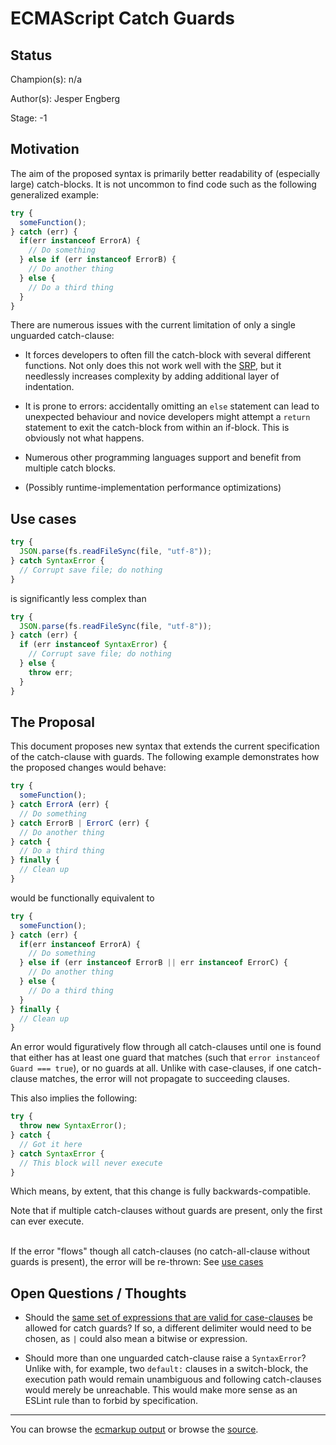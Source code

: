 # ECMAScript Catch Guards

## Status

Champion(s): n/a

Author(s): Jesper Engberg

Stage: -1

## Motivation

The aim of the proposed syntax is primarily better readability of (especially large) catch-blocks. It is not uncommon to find code such as the following generalized example:

```js
try {
  someFunction();
} catch (err) {
  if(err instanceof ErrorA) {
    // Do something
  } else if (err instanceof ErrorB) {
    // Do another thing
  } else {
    // Do a third thing
  }
}
```

There are numerous issues with the current limitation of only a single unguarded catch-clause:

- It forces developers to often fill the catch-block with several different functions. Not only does this not work well with the [SRP](https://en.wikipedia.org/wiki/Single-responsibility_principle), but it needlessly increases complexity by adding additional layer of indentation.

- It is prone to errors: accidentally omitting an `else` statement can lead to unexpected behaviour and novice developers might attempt a `return` statement to exit the catch-block from within an if-block. This is obviously not what happens.

- Numerous other programming languages support and benefit from multiple catch blocks.

- (Possibly runtime-implementation performance optimizations)

## Use cases

```js
try {
  JSON.parse(fs.readFileSync(file, "utf-8"));
} catch SyntaxError {
  // Corrupt save file; do nothing
}
```

is significantly less complex than

```js
try {
  JSON.parse(fs.readFileSync(file, "utf-8"));
} catch (err) {
  if (err instanceof SyntaxError) {
    // Corrupt save file; do nothing
  } else {
    throw err;
  }
}
```

## The Proposal

This document proposes new syntax that extends the current specification of the catch-clause with guards. The following example demonstrates how the proposed changes would behave:

```js
try {
  someFunction();
} catch ErrorA (err) {
  // Do something
} catch ErrorB | ErrorC (err) {
  // Do another thing
} catch {
  // Do a third thing
} finally {
  // Clean up
}
```

would be functionally equivalent to

```js
try {
  someFunction();
} catch (err) {
  if(err instanceof ErrorA) {
    // Do something
  } else if (err instanceof ErrorB || err instanceof ErrorC) {
    // Do another thing
  } else {
    // Do a third thing
  }
} finally {
  // Clean up
}
```

An error would figuratively flow through all catch-clauses until one is found that either has at least one guard that matches (such that `error instanceof Guard === true`), or no guards at all. Unlike with case-clauses, if one catch-clause matches, the error will not propagate to succeeding clauses.

This also implies the following:

```js
try {
  throw new SyntaxError();
} catch {
  // Got it here
} catch SyntaxError {
  // This block will never execute
}
```

Which means, by extent, that this change is fully backwards-compatible.

Note that if multiple catch-clauses without guards are present, only the first can ever execute.

\
If the error "flows" though all catch-clauses (no catch-all-clause without guards is present), the error will be re-thrown: See [use cases](#use-cases)

## Open Questions / Thoughts

- Should the [same set of expressions that are valid for case-clauses](https://tc39.es/ecma262/#_ref_19602) be allowed for catch guards? If so, a different delimiter would need to be chosen, as `|` could also mean a bitwise or expression.

- Should more than one unguarded catch-clause raise a `SyntaxError`? Unlike with, for example, two `default:` clauses in a switch-block, the execution path would remain unambiguous and following catch-clauses would merely be unreachable. This would make more sense as an ESLint rule than to forbid by specification.

---

You can browse the [ecmarkup output](https://jeengbe.github.io/proposal-multi-catch/)
or browse the [source](https://github.com/jeengbe/proposal-multi-catch/blob/HEAD/spec.emu).
